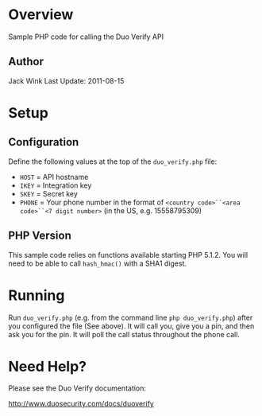 # Overview
Sample PHP code for calling the Duo Verify API

## Author
Jack Wink
Last Update: 2011-08-15

# Setup

## Configuration
Define the following values at the top of the `duo_verify.php` file:

- `HOST`  = API hostname
- `IKEY`  = Integration key
- `SKEY`  = Secret key
- `PHONE` = Your phone number in the format of `<country code>``<area code>``<7 digit number>` (in the US, e.g. 15558795309)

## PHP Version
This sample code relies on functions available starting PHP 5.1.2.  You will need to be able to call `hash_hmac()` with a SHA1 digest.

# Running
Run `duo_verify.php` (e.g. from the command line `php duo_verify.php`) after you configured the file (See above).  It will call you, give you a pin, and then ask you for the pin.  It will poll the call status throughout the phone call.

# Need Help?
Please see the Duo Verify documentation:

<http://www.duosecurity.com/docs/duoverify>
